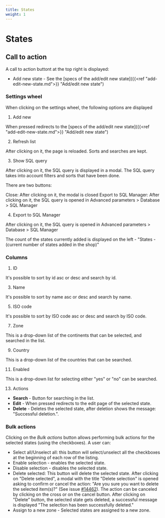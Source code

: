 ```yaml
---
title: States
weight: 1
---
```


# States

## Call to action

A call to action buttont at the top right is displayed:

 - Add new state - See the [specs of the add/edit new state]({{<ref "add-edit-new-state.md">}} "Add/edit new state") 

### Settings wheel

When clicking on the settings wheel, the following options are displayed

1. Add new

When pressed redirects to the [specs of the add/edit new state]({{<ref "add-edit-new-state.md">}} "Add/edit new state") 

2. Refresh list

After clicking on it, the page is reloaded. Sorts and searches are kept.

3. Show SQL query

After clicking on it, the SQL query is displayed in a modal. The SQL query takes into account filters and sorts that have been done.

There are two buttons:

Close: After clicking on it, the modal is closed
Export to SQL Manager: After clicking on it, the SQL query is opened in Advanced parameters > Database > SQL Manager

4. Export to SQL Manager

After clicking on it, the SQL query is opened in Advanced parameters > Database > SQL Manager

The count of the states currently added is displayed on the left - "States - (current number of states added in the shop)"

### Columns

1. ID

It's possible to sort by id asc or desc and search by id.

3. Name

It's possible to sort by name asc or desc and search by name.

5. ISO code

It's possible to sort by ISO code asc or desc and search by ISO code.

7. Zone

This is a drop-down list of the continents that can be selected, and searched in the list.

9. Country

This is a drop-down list of the countries that can be searched.

11. Enabled

This is a drop-down list for selecting either "yes" or "no" can be searched.

13. Actions

 - **Search** - Button for searching in the list.
 - **Edit** - When pressed redirects to the edit page of the selected state.
 - **Delete** - Deletes the selected state, after deletion shows the message: "Successful deletion.".

### Bulk actions

Clicking on the _Bulk actions_ button allows performing bulk actions for the selected states (using the checkboxes). A user can:

- Select all/Unselect all: this button will select/unselect all the checkboxes at the beginning of each row of the listing.
- Enable selection - enables the selected state.
- Disable selection - disables the selected state.
- Delete selected: This button will delete the selected state. 
After clicking on "Delete selected", a modal with the title "Delete selection" is opened asking to confirm or cancel the action: "Are you sure you want to delete the selected item(s)?" (See issue [#14462](https://github.com/PrestaShop/PrestaShop/issues/14462)). The action can be canceled by clicking on the cross or on the cancel button.
After clicking on "Delete" button, the selected state gets deleted, a successful message is displayed "The selection has been successfully deleted."
- Assign to a new zone - Selected states are assigned to a new zone.
